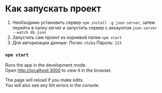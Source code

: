 # Как запускать проект
1) Необходимо установить сервер `npm install -g json-server`, затем перейти в папку server и запустить сервер с аккаунтом `json-server --watch db.json`
2) Запустить сам проект из корневой папки `npm start`
3) Для авторизации данные:
Логин: `chiba`
Пароль: `123`

 
### `npm start`

Runs the app in the development mode.\
Open [http://localhost:3000](http://localhost:3000) to view it in the browser.

The page will reload if you make edits.\
You will also see any lint errors in the console.






